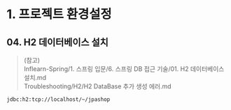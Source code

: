 # 1. 프로젝트 환경설정
## 04. H2 데이터베이스 설치
> (참고)   
> Inflearn-Spring/1. 스프링 입문/6. 스프링 DB 접근 기술/01. H2 데이터베이스 설치.md   
> Troubleshooting/H2/H2 DataBase 추가 생성 에러.md

```
jdbc:h2:tcp://localhost/~/jpashop
```
